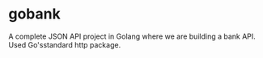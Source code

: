 # gobank

A complete JSON API project in Golang where we are building a bank API. Used Go'sstandard http package. 
